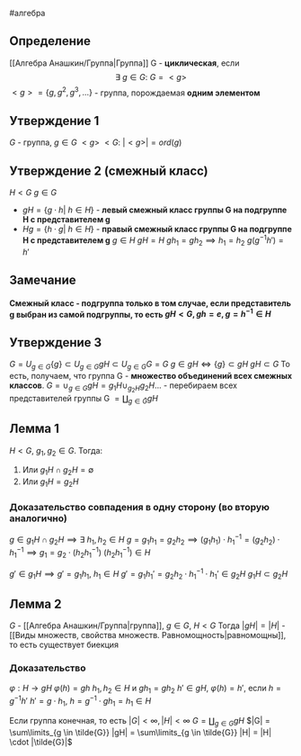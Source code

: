 #алгебра 
## Определение
[[Алгебра Анашкин/Группа|Группа]] G - **циклическая**, если $$\exists \ g \in G: \ G = <g>$$
$<g> = \{ g, g^2, g^3, \dots \}$ - группа, порождаемая **одним элементом**

## Утверждение 1
$G$ - группа, $g \in G$
$<g>\  < G: \ |<g>| = ord(g)$

## Утверждение 2 (смежный класс)
$H < G$
$g \in G$ 
- $gH = \{ g \cdot h| \ h \in H \}$ - **левый смежный класс группы G на подгруппе H с представителем g**
- $Hg = \{ h \cdot g| \ h \in H \}$ - **правый смежный класс группы G на подгруппе H с представителем g**
$g \in H$
$gH = H$
$gh_1 = gh_2 \implies h_1 = h_2$
$g(g^{-1}h') = h'$

## Замечание
#### Смежный класс - подгруппа только в том случае, если представитель g выбран из самой подгруппы, то есть $gH < G, gh = e, g = h^{-1} \in H$
## Утверждение 3
$G = U_{g \in G} \{ g\} \subset U_{g \in G} gH \subset U_{g \in G} G = G$
$g \in gH \iff \{ g \} \subset gH$
$gH \subset G$
То есть, получаем, что группа G - **множество объединений всех смежных классов**.
$G = \cup_{g \in G} gH = g_1H \cup_{g_2H} g_2H \dots$ - перебираем всех представителей группы G $= \coprod_{g \in \tilde{G}} gH$  

## Лемма 1
$H < G, \ g_1, g_2 \in G$. Тогда:
1) Или $g_1H \cap g_2H = \emptyset$
2) Или $g_1H = g_2H$
### Доказательство совпадения в одну сторону (во вторую аналогично)
$g \in g_1H \cap g_2H \implies \exists \ h_1, h_2 \in H$
$g = g_1h_1 = g_2h_2 \implies (g_1h_1) \cdot h_1^{-1} = (g_2h_2) \cdot h_1^{-1} \implies g_1 = g_2 \cdot (h_2 h_1^{-1})$
$(h_2h_1^{-1}) \in H$

$g' \in g_1H \implies g' = g_1 h_1,\  h_1 \in H$
$g' = g_1h_1' = g_2 h_2 \cdot h_1^{-1} \cdot h_1' \in g_2H$
$g_1H \subset g_2H$

## Лемма 2
$G$ - [[Алгебра Анашкин/Группа|группа]], $g \in G, \ H < G$
Тогда $|gH| = |H|$ - [[Виды множеств, свойства множеств. Равномощность|равномощны]], то есть существует биекция
### Доказательство
$\varphi: H \to gH$
$\varphi(h) = gh$
$h_1, h_2 \in H$ и $gh_1 = gh_2$
$h' \in gH, \ \varphi(h) = h'$, если $h = g^{-1}h'$
$h' = g \cdot h_1, \ h = g^{-1} \cdot g h_1 = h_1 \in H$

Если группа конечная, то есть $|G| < \infty, |H| < \infty$
$G = \coprod_{g \in G} gH$
$|G| = \sum\limits_{g \in \tilde{G}} |gH| = \sum\limits_{g \in \tilde{G}} |H| = |H| \cdot |\tilde{G}|$